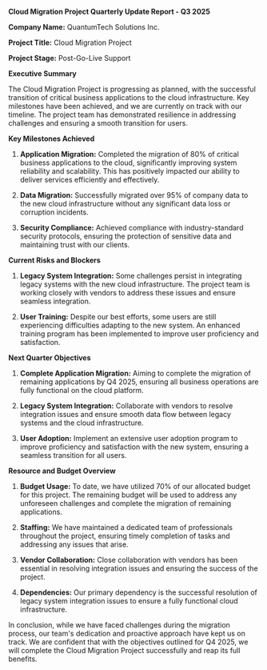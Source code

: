  **Cloud Migration Project Quarterly Update Report - Q3 2025**

**Company Name:** QuantumTech Solutions Inc.

**Project Title:** Cloud Migration Project

**Project Stage:** Post-Go-Live Support

**Executive Summary**

The Cloud Migration Project is progressing as planned, with the successful transition of critical business applications to the cloud infrastructure. Key milestones have been achieved, and we are currently on track with our timeline. The project team has demonstrated resilience in addressing challenges and ensuring a smooth transition for users.

**Key Milestones Achieved**

1. **Application Migration:** Completed the migration of 80% of critical business applications to the cloud, significantly improving system reliability and scalability. This has positively impacted our ability to deliver services efficiently and effectively.

2. **Data Migration:** Successfully migrated over 95% of company data to the new cloud infrastructure without any significant data loss or corruption incidents.

3. **Security Compliance:** Achieved compliance with industry-standard security protocols, ensuring the protection of sensitive data and maintaining trust with our clients.

**Current Risks and Blockers**

1. **Legacy System Integration:** Some challenges persist in integrating legacy systems with the new cloud infrastructure. The project team is working closely with vendors to address these issues and ensure seamless integration.

2. **User Training:** Despite our best efforts, some users are still experiencing difficulties adapting to the new system. An enhanced training program has been implemented to improve user proficiency and satisfaction.

**Next Quarter Objectives**

1. **Complete Application Migration:** Aiming to complete the migration of remaining applications by Q4 2025, ensuring all business operations are fully functional on the cloud platform.

2. **Legacy System Integration:** Collaborate with vendors to resolve integration issues and ensure smooth data flow between legacy systems and the cloud infrastructure.

3. **User Adoption:** Implement an extensive user adoption program to improve proficiency and satisfaction with the new system, ensuring a seamless transition for all users.

**Resource and Budget Overview**

1. **Budget Usage:** To date, we have utilized 70% of our allocated budget for this project. The remaining budget will be used to address any unforeseen challenges and complete the migration of remaining applications.

2. **Staffing:** We have maintained a dedicated team of professionals throughout the project, ensuring timely completion of tasks and addressing any issues that arise.

3. **Vendor Collaboration:** Close collaboration with vendors has been essential in resolving integration issues and ensuring the success of the project.

4. **Dependencies:** Our primary dependency is the successful resolution of legacy system integration issues to ensure a fully functional cloud infrastructure.

In conclusion, while we have faced challenges during the migration process, our team's dedication and proactive approach have kept us on track. We are confident that with the objectives outlined for Q4 2025, we will complete the Cloud Migration Project successfully and reap its full benefits.